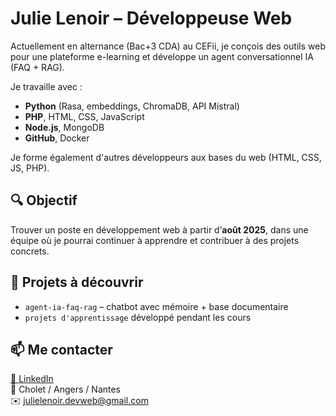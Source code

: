 # Julie Lenoir – Développeuse Web

Actuellement en alternance (Bac+3 CDA) au CEFii, je conçois des outils web pour une plateforme e-learning et développe un agent conversationnel IA (FAQ + RAG).

Je travaille avec :
- **Python** (Rasa, embeddings, ChromaDB, API Mistral)
- **PHP**, HTML, CSS, JavaScript
- **Node.js**, MongoDB
- **GitHub**, Docker

Je forme également d'autres développeurs aux bases du web (HTML, CSS, JS, PHP).

## 🔍 Objectif

Trouver un poste en développement web à partir d’**août 2025**, dans une équipe où je pourrai continuer à apprendre et contribuer à des projets concrets.

## 🧰 Projets à découvrir

- `agent-ia-faq-rag` – chatbot avec mémoire + base documentaire
- `projets d'apprentissage` développé pendant les cours

## 📫 Me contacter

[🔗 LinkedIn](https://www.linkedin.com/in/julie-lenoir-renou)  
📍 Cholet / Angers / Nantes  
✉️ julielenoir.devweb@gmail.com
